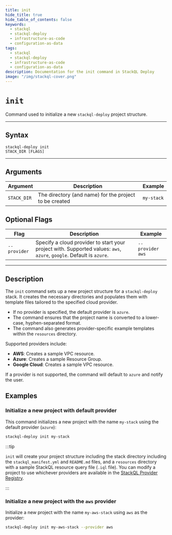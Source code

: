```yaml
---
title: init
hide_title: true
hide_table_of_contents: false
keywords:
  - stackql
  - stackql-deploy
  - infrastructure-as-code
  - configuration-as-data
tags:
  - stackql
  - stackql-deploy
  - infrastructure-as-code
  - configuration-as-data  
description: Documentation for the init command in StackQL Deploy
image: "/img/stackql-cover.png"
---
```


# <span className="docFieldHeading">`init`</span>

Command used to initialize a new `stackql-deploy` project structure.

* * *

## Syntax

<code>stackql-deploy <span className="docFieldHeading">init</span> STACK_DIR [FLAGS]</code>

* * *

## Arguments

| Argument | Description | Example |
|--|--|--|
| `STACK_DIR` | The directory (and name) for the project to be created | `my-stack` |

## Optional Flags

| Flag | Description | Example |
|--|--|--|
| <span class="nowrap">`--provider`</span> | Specify a cloud provider to start your project with. Supported values: `aws`, `azure`, `google`. Default is `azure`. | `--provider aws` |

* * *

## Description

The `init` command sets up a new project structure for a `stackql-deploy` stack. It creates the necessary directories and populates them with template files tailored to the specified cloud provider.

- If no provider is specified, the default provider is `azure`.
- The command ensures that the project name is converted to a lower-case, hyphen-separated format.
- The command also generates provider-specific example templates within the `resources` directory.

Supported providers include:

- **AWS**: Creates a sample VPC resource.
- **Azure**: Creates a sample Resource Group.
- **Google Cloud**: Creates a sample VPC resource.

If a provider is not supported, the command will default to `azure` and notify the user.

## Examples

### Initialize a new project with default provider

This command initializes a new project with the name `my-stack` using the default provider (`azure`):

```bash
stackql-deploy init my-stack
```
:::tip

`init` will create your project structure including the stack directory including the `stackql_manifest.yml` and `README.md` files, and a `resources` directory with a sample StackQL resource query file (`.iql` file). You can modify a project to use whichever providers are available in the [StackQL Provider Registry](https://registry.stackql.io/).

:::

### Initialize a new project with the `aws` provider

Initialize a new project with the name `my-aws-stack` using `aws` as the provider:

```bash
stackql-deploy init my-aws-stack --provider aws
```
